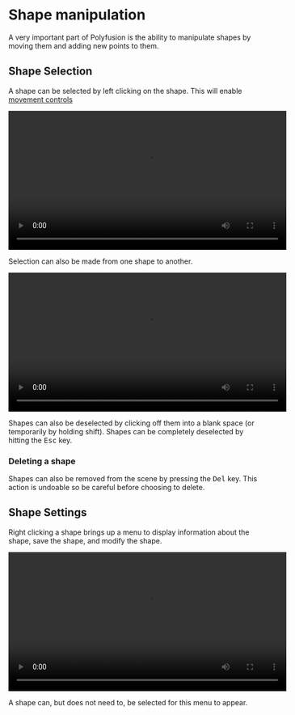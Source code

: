 # Shape manipulation
A very important part of Polyfusion is the ability to manipulate shapes by moving them and adding new points to them.
## Shape Selection
A shape can be selected by left clicking on the shape. This will enable [movement controls](./shape_movement.md)

<video width="550" autoplay loop src="./videos/20241008-1026-14.3442008.mp4" title="Selecting Shape"></video>

Selection can also be made from one shape to another.

<video width="550" autoplay loop src="./videos/20241008-1032-44.0561743.mp4" title="Multiple shape selection."></video>

Shapes can also be deselected by clicking off them into a blank space (or temporarily by holding shift). Shapes can be completely deselected by hitting the <kbd>Esc</kbd> key.

### Deleting a shape
Shapes can also be removed from the scene by pressing the <kbd>Del</kbd> key. This action is undoable so be careful before choosing to delete.

## Shape Settings
Right clicking a shape brings up a menu to display information about the shape, save the shape, and modify the shape.

<video width="550" autoplay loop src="./videos/20241008-1028-58.5021052.mp4" title="Shape menu"></video>

A shape can, but does not need to, be selected for this menu to appear.